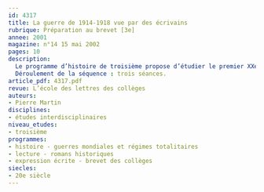 ```yaml
---
id: 4317
title: La guerre de 1914-1918 vue par des écrivains
rubrique: Préparation au brevet [3e] 
annee: 2001
magazine: n°14 15 mai 2002
pages: 10
description: 
  Le programme d’histoire de troisième propose d’étudier le premier XXe siècle de 1914 à 1945 en l’articulant autour des thèmes « guerres, démocratie, totalitarisme ». La première des quatre séquences doit aborder « La Première Guerre mondiale et ses conséquences ». À cette occasion, il est prévu d’étudier un roman, comprenons des extraits d’un roman ou « un témoignage sur la guerre de 1914-1918 ». Cette étude propose un choix de courts textes, essentiellement littéraires, qui peuvent servir de support pédagogique aux professeurs d’histoire et de français dans le cadre d’une approche interdisciplinaire. Trois groupements sont proposés. Les textes n’ont pas vocation à être tous étudiés : il s’agit plutôt d’une « base de données » que les professeurs pourront utiliser à leur gré, par exemple, pour des exercices de documents ou comme point de départ d’un exercice d’argumentation. Cette approche peut également être l’occasion de préciser le statut du texte littéraire en histoire. D’un point de vue du sens, l’idée clé à transmettre aux élèves est que la Première Guerre mondiale, cette « boucherie héroïque », est le creuset dont les « démocraties » sortent minées : la « guerre totale » a bien enfanté le « totalitarisme ».
  Déroulement de la séquence : trois séances.
article_pdf: 4317.pdf
revue: L’école des lettres des collèges
auteurs:
- Pierre Martin
disciplines:
- études interdisciplinaires
niveau_etudes:
- troisième
programmes:
- histoire - guerres mondiales et régimes totalitaires
- lecture - romans historiques
- expression écrite - brevet des collèges
siecles:
- 20e siècle
---
```

